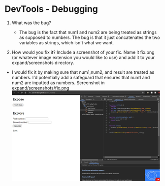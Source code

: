 # DevTools - Debugging

1. What was the bug?  
   -  The bug is the fact that num1 and num2 are being treated as strings as supposed to numbers. The bug is that it just concatenates the two variables as strings, which isn't what we want.
     
2.  How would you fix it? Include a screenshot of your fix. Name it fix.png (or whatever image extension you would like to use) and add it to your expand/screenshots directory.  
   -  I would fix it by making sure that num1,num2, and result are treated as numbers. I'd potentially add a safeguard that ensures that num1 and num2 are inputted as numbers.
Screenshot in expand/screenshots/fix.png
![fixpng](../../expand/screenshots/fix.png)
